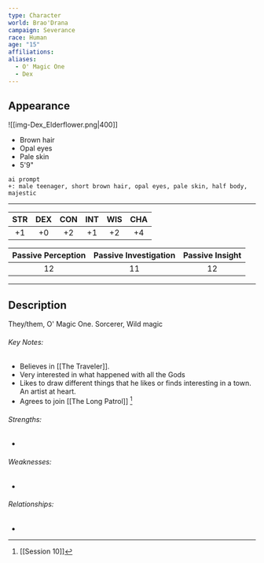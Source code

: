 ```yaml
---
type: Character
world: Brao'Drana
campaign: Severance
race: Human
age: "15"
affiliations: 
aliases:
  - O' Magic One
  - Dex
---
```

## Appearance
![[img-Dex_Elderflower.png|400]]
- Brown hair
- Opal eyes
- Pale skin
- 5'9"
```
ai prompt
+: male teenager, short brown hair, opal eyes, pale skin, half body, majestic
```
---

| STR | DEX | CON | INT | WIS | CHA |
| :-: | :-: | :-: | :-: | :-: | :-: |
| +1  | +0  | +2  | +1  | +2  | +4  |

| Passive Perception | Passive Investigation | Passive Insight |
| :----------------: | :-------------------: | :-------------: |
|         12         |          11           |       12        |

---

## Description
They/them, O' Magic One.
Sorcerer, Wild magic


###### Key Notes:
- Believes in [[The Traveler]].
- Very interested in what happened with all the Gods
- Likes to draw different things that he likes or finds interesting in a town. An artist at heart.
- Agrees to join [[The Long Patrol]] [^1]

###### Strengths:
- 

###### Weaknesses:
- 

###### Relationships:
- 

[^1]: [[Session 10]]